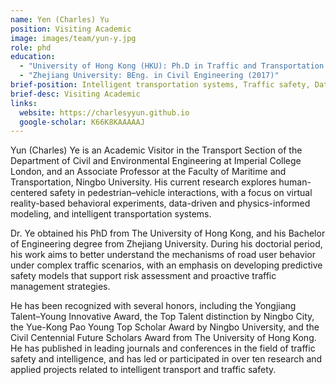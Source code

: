 ```yaml
---
name: Yen (Charles) Yu
position: Visiting Academic
image: images/team/yun-y.jpg
role: phd
education: 
  - "University of Hong Kong (HKU): Ph.D in Traffic and Transportation Engineering (2021)"
  - "Zhejiang University: BEng. in Civil Engineering (2017)"
brief-position: Intelligent transportation systems, Traffic safety, Data-driven and physics-informed modeling
brief-desc: Visiting Academic
links:
  website: https://charlesyyun.github.io
  google-scholar: K66K8KAAAAAJ
---
```



Yun (Charles) Ye is an Academic Visitor in the Transport Section of the Department of Civil and Environmental Engineering at Imperial College London, and an Associate Professor at the Faculty of Maritime and Transportation, Ningbo University.   His current research explores human-centered safety in pedestrian–vehicle interactions, with a focus on virtual reality-based behavioral experiments, data-driven and physics-informed modeling, and intelligent transportation systems.

Dr. Ye obtained his PhD from The University of Hong Kong, and his Bachelor of Engineering degree from Zhejiang University.  During his doctorial period, his work aims to better understand the mechanisms of road user behavior under complex traffic scenarios, with an emphasis on developing predictive safety models that support risk assessment and proactive traffic management strategies.

He has been recognized with several honors, including the Yongjiang Talent–Young Innovative Award, the Top Talent distinction by Ningbo City, the Yue-Kong Pao Young Top Scholar Award by Ningbo University, and the Civil Centennial Future Scholars Award from The University of Hong Kong. He has published in leading journals and conferences in the field of traffic safety and intelligence, and has led or participated in over ten research and applied projects related to intelligent transport and traffic safety.
 